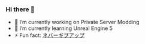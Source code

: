 ### Hi there 👋

- 🔭 I’m currently working on Private Server Modding
- 🌱 I’m currently learning Unreal Engine 5
- ⚡ Fun fact: <a href="https://www.google.com/search?q=traduction+ネバーギブアップ+&client=opera-gx&hs=cik&sxsrf=ALiCzsbeA2JA0mKJHDS-8vTi2nJ4x4-EWg%3A1671716998440&ei=hmCkY_LCGo6RkdUP6ba4gAI&ved=0ahUKEwjyne2Or438AhWOSKQEHWkbDiAQ4dUDCA4&uact=5&oq=traduction+ネバーギブアップ+&gs_lcp=Cgxnd3Mtd2l6LXNlcnAQAzIFCCEQoAE6CggAEEcQ1gQQsAM6BwgAELADEEM6CwgAEIAEELEDEIMBOggIABCABBCxAzoFCAAQgARKBAhBGABKBAhGGABQsgJYuARgggloAXABeACAAVeIAZEBkgEBMpgBAKABAaABAsgBCsABAQ&sclient=gws-wiz-serp">ネバーギブアップ</a>



